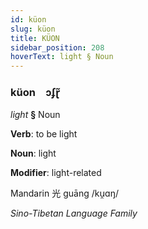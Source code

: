 ```yaml
---
id: küon
slug: küon
title: KÜON
sidebar_position: 208
hoverText: light § Noun
---
```


### küon&emsp;<span kind="abugida">ɔʄɽ̃</span>

*light* **§** Noun

**Verb**: to be light

**Noun**: light

**Modifier**: light-related

Mandarin 光 guāng /ku̯ɑŋ/

*Sino-Tibetan Language Family*